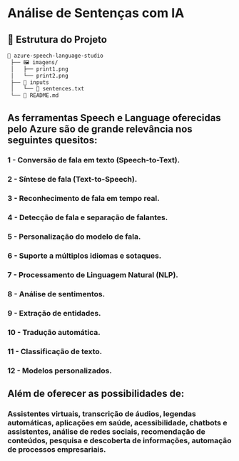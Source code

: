 # Análise de Sentenças com IA

## 📂 Estrutura do Projeto  
```bash
📁 azure-speech-language-studio 
 ├── 🖼️ imagens/    
 │   ├── print1.png    
 │   └── print2.png    
 ├── 📁 inputs  
 │   └── 📝 sentences.txt   
 └── 📄 README.md  

```

## As ferramentas Speech e Language oferecidas pelo Azure são de grande relevância nos seguintes quesitos:

### 1 - Conversão de fala em texto (Speech-to-Text).
### 2 - Síntese de fala (Text-to-Speech).
### 3 - Reconhecimento de fala em tempo real. 
### 4 - Detecção de fala e separação de falantes.
### 5 - Personalização do modelo de fala.
### 6 - Suporte a múltiplos idiomas e sotaques.
### 7 - Processamento de Linguagem Natural (NLP).
### 8 - Análise de sentimentos.
### 9 - Extração de entidades.
### 10 - Tradução automática.
### 11 - Classificação de texto.
### 12 - Modelos personalizados.

## Além de oferecer as possibilidades de: 

### Assistentes virtuais, transcrição de áudios, legendas automáticas, aplicações em saúde, acessibilidade, chatbots e assistentes, análise de redes sociais, recomendação de conteúdos, pesquisa e descoberta de informações, automação de processos empresariais.
